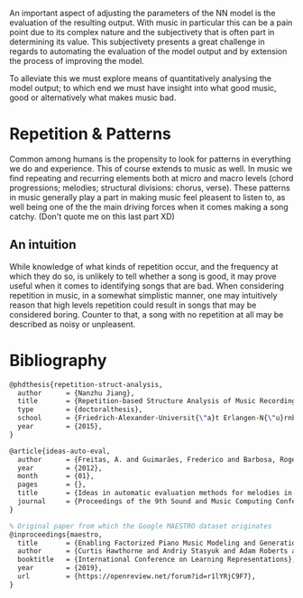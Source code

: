 An important aspect of adjusting the parameters of the NN model is the evaluation of the resulting output. With music in particular this can be a pain point due to its complex nature and the subjectivety that is often part in determining its value. This subjectivety presents a great challenge in regards to automating the evaluation of the model output and by extension the process of improving the model.

To alleviate this we must explore means of quantitatively analysing the model output; to which end we must have insight into what good music, good or alternatively what makes music bad.

# Repetition & Patterns
Common among humans is the propensity to look for patterns in everything we do and experience. This of course extends to music as well. In music we find repeating and recurring elements both at micro and macro levels (chord progressions; melodies; structural divisions: chorus, verse). These patterns in music generally play a part in making music feel pleasent to listen to, as well being one of the the main driving forces when it comes making a song catchy. (Don't quote me on this last part XD)

## An intuition
While knowledge of what kinds of repetition occur, and the frequency at which they do so, is unlikely to tell whether a song is good, it may prove useful when it comes to identifying songs that are bad. When considering repetition in music, in a somewhat simplistic manner, one may intuitively reason that high levels repetition could result in songs that may be considered boring. Counter to that, a song with no repetition at all may be described as noisy or unpleasent. 

# Bibliography
```tex
@phdthesis{repetition-struct-analysis,
  author      = {Nanzhu Jiang},
  title       = {Repetition-based Structure Analysis of Music Recordings},
  type        = {doctoralthesis},
  school      = {Friedrich-Alexander-Universit{\"a}t Erlangen-N{\"u}rnberg (FAU)},
  year        = {2015},
}

@article{ideas-auto-eval,
  author      = {Freitas, A. and Guimarães, Frederico and Barbosa, Rogério},
  year        = {2012},
  month       = {01},
  pages       = {},
  title       = {Ideas in automatic evaluation methods for melodies in algorithmic   composition},
  journal     = {Proceedings of the 9th Sound and Music Computing Conference, SMC 2012}
}

% Original paper from which the Google MAESTRO dataset originates
@inproceedings{maestro,
  title       = {Enabling Factorized Piano Music Modeling and Generation with the {MAESTRO} Dataset},
  author      = {Curtis Hawthorne and Andriy Stasyuk and Adam Roberts and Ian Simon and Cheng-Zhi Anna Huang and Sander Dieleman and Erich Elsen and Jesse Engel and Douglas Eck},
  booktitle   = {International Conference on Learning Representations},
  year        = {2019},
  url         = {https://openreview.net/forum?id=r1lYRjC9F7},
}
```